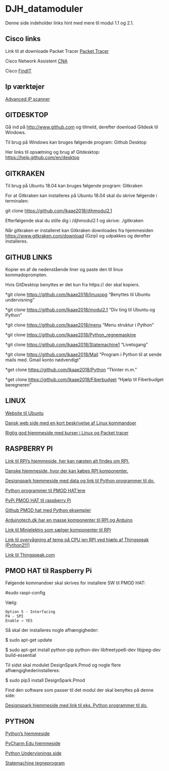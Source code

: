 # DJH_datamoduler
Denne side indeholder links hint med mere til modul 1.1 og 2.1.
## Cisco links
Link til at downloade Packet Tracer [Packet Tracer](https://www.netacad.com/courses/packet-tracer)

Cisco Network Assistent [CNA](https://www.cisco.com/c/en/us/products/cloud-systems-management/network-assistant/index.html)

Cisco [FindIT](https://www.cisco.com/c/en/us/support/cloud-systems-management/findit-network-discovery-utility/model.html)

## Ip værktøjer
[Advanced IP scanner](https://www.advanced-ip-scanner.com/)

## GITDESKTOP
Gå ind på http://www.github.com og tilmeld, derefter doenload Gitdesk til Windows.

Til brug på Windows kan bruges følgende program: Github Desktop

Her links til opsætning og brug af Gitdesktop: 
https://help.github.com/en/desktop

## GITKRAKEN
Til brug på Ubuntu 18.04 kan bruges følgende program: Gitkraken

For at Gitkraken kan installeres på Ubuntu 18.04 skal du skrive følgende i terminalen:

git clone https://github.com/lkaae2018/djhmodul2.1

Efterfølgende skal du stille dig i /djhmodul2.1 og skrive: ./gitkraken

Når gitkraken er installeret kan Gitkraken downloades fra hjemmesiden https://www.gitkraken.com/download (Gzip) og udpakkes og derefter installeres.

## GITHUB LINKS
Kopier en af de nedenstående liner og paste den til linux kommadoprompten.

Hvis GitDesktop benyttes er det kun fra https:// der skal kopiers.

*git clone https://github.com/lkaae2018/linuxopg “Benyttes til Ubuntu undervisning”

*git clone https://github.com/lkaae2018/modul2.1 “Div ting til Ubuntu og Python”

*git clone https://github.com/lkaae2018/menu “Menu struktur i Python”

*git clone https://github.com/lkaae2018/Python_regnemaskine

*git clone https://github.com/lkaae2018/Statemachine1 “Livetsgang”

*git clone https://github.com/lkaae2018/Mail “Program i Python til at sende mails med. Gmail konto nødvendigt”

*get clone https://github.com/lkaae2018/Python “Tkinter m.m.”

*get clone https://github.com/lkaae2018/Fiberbudget “Hjælp til Fiberbudget beregneren”

## LINUX
[Website til Ubuntu](www.ubuntu.com)

[Dansk web side med en kort beskrivelse af Linux kommandoer](http://www.linuxbog.dk/unix/bog/unix-appendiks-kommandooversigt.html)

[Rigtig god hjemmeside med kurser i Linux og Packet tracer](http://danscourses.com/)

## RASPBERRY PI
[Link til RPI’s hjemmeside, her kan næsten alt findes om RPI.](http://www.raspberrypi.org/)

[Danske hjemmeside, hvor der kan købes RPI komponenter.](http://www.raspberrypi.dk/)

[Designspark hjemmeside med data og link til Python programmer til do.](https://www.rs-online.com/designspark/the-new-raspberry-pi-pmod-hat-adapter-from-designspark)

[Python programmer til PMOD HAT’ene](https://designspark-pmod.readthedocs.io/en/latest/)

[PyPi PMOD HAT til raspberry Pi](https://pypi.org/project/DesignSpark.Pmod/0.2.0/)

[Github PMOD hat med Python eksempler](https://github.com/designsparkrs/DesignSpark.Pmod)

[Arduinotech.dk har en masse komponenter til RPI og Arduino](https://arduinotech.dk/)

[Link til Minielektro som sælger komponenter til RPI](https://minielektro.dk/)

[Link til overvågning af temp på CPU ien RPI ved hjælp af Thingspeak (Python2!!!)](https://iotdesignpro.com/projects/how-to-send-data-to-thingspeak-cloud-using-raspberry-pi)

[Link til Thingspeak.com](https://www.thingspeak.com)

## PMOD HAT til Raspberry Pi
Følgende kommandoer skal skrives for installere SW til PMOD HAT:

#sudo raspi-config

Vælg:

    Option 5 - Interfacing
    P4 - SPI
    Enable → YES

Så skal der installeres nogle afhængigheder:

$ sudo apt-get update

$ sudo apt-get install python-pip python-dev libfreetype6-dev libjpeg-dev build-essential

Til sidst skal modulet DesignSpark.Pmod og nogle flere afhængighederinstalleres:

$ sudo pip3 install DesignSpark.Pmod

Find den software som passer til det modul der skal benyttes på denne side:

[Designspark hjemmeside med link til eks. Python programmer til do.](https://designspark-pmod.readthedocs.io/en/latest/basic-examples.html)

## PYTHON
[Python’s hjemmeside](https://www.python.org/)

[PyCharm Edu hjemmeside](https://www.jetbrains.com/pycharm-edu/?gclid=EAIaIQobChMInsuNzMaL4QIVTOh3Ch1JuwIeEAAYASACEgKUKfD_BwE&gclsrc=aw.ds)

[Python Undervisnings side](https://www.tutorialspoint.com/python/index.htm)

[Statemachine tegneprogram](http://madebyevan.com/fsm)
